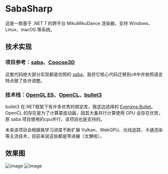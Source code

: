 # SabaSharp
这是一款基于 .NET 7 的跨平台 MikuMikuDance 渲染器，支持 Windows、Linux、macOS 等系统。

## 技术实现
### 项目参考：[saba](https://github.com/benikabocha/saba)、[Coocoo3D](https://github.com/sselecirPyM/Coocoo3D)
这套代码绝大部分实现都是仿照的 [saba](https://github.com/benikabocha/saba)，我将它核心代码迁移到c#中并依照语言特点做了些许调整。

### 技术栈：[OpenGL ES](https://github.com/dotnet/Silk.NET)、[OpenCL](https://github.com/dotnet/Silk.NET)、[bullet3](https://github.com/bulletphysics/bullet3)
bullet3 在.NET框架下有许多优秀的绑定库，我这边选择的 [Evergine.Bullet](https://evergine.com/)。<br>
OpenCL 的存在是为了计算蒙皮动画，因其大量并行计算使用 GPU 会存在优势，原 saba 项目使用的cpu并行，该项目也是支持的。<br>

未来该项目会根据我学习进度不断扩展 Vulkan、WebGPU、光线追踪、卡通渲染等主流技术，目前来说这些都是零进展（太懒啦）。

## 效果图
![image](https://github.com/qian-o/SabaSharp/assets/84434846/01df2a13-9ff6-4dd7-8e26-ee855c7b9e32)
![image](https://github.com/qian-o/SabaSharp/assets/84434846/131bdb3b-07af-4792-97e8-99d848e96d5a)
